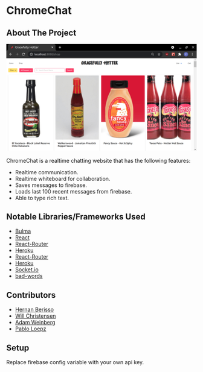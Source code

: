 # ChromeChat

## About The Project

!['ChromeChat'](https://github.com/GracefullyHotter/GracefullyHotter/blob/main/public/gracefullyhotterscreenshot.png)

ChromeChat is a realtime chatting website that has the following features:

- Realtime communication.
- Realtime whiteboard for collaboration.
- Saves messages to firebase.
- Loads last 100 recent messages from firebase.
- Able to type rich text.

## Notable Libraries/Frameworks Used

- [Bulma](https://bulma.io/)
- [React](https://reactjs.org/)
- [React-Router](https://reactrouter.com/)
- [Heroku](https://www.heroku.com/home)
- [React-Router](https://reactrouter.com/)
- [Heroku](https://www.heroku.com/home)
- [Socket.io](https://socket.io/)
- [bad-words](https://www.npmjs.com/package/bad-words)

## Contributors

- [Hernan Berisso](https://github.com/htothenan1)
- [Will Christensen](https://github.com/EWIllC)
- [Adam Weinberg](https://github.com/adamweinberg)
- [Pablo Loepz](https://github.com/PabloLopez98)

## Setup

Replace firebase config variable with your own api key.
